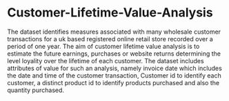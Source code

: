 # Customer-Lifetime-Value-Analysis
The dataset identifies measures associated with many wholesale customer transactions for a uk based registered online retail store recorded over a period of one year. The aim of customer lifetime value analysis is to estimate the future earnings, purchases or website returns determining the level loyality over the lifetime of each customer. The dataset includes attributes of value for such an analysis, namely invoice date which includes the date and time of the customer transaction, Customer id to identify each customer, a distinct product id to identify products purchased and also the quantity purchased.
